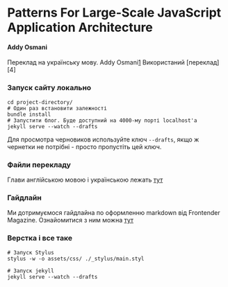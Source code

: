 # Patterns For Large-Scale JavaScript Application Architecture
####  Addy Osmani

Переклад на українську мову. Addy Osmani[1]
Використаний [переклад][4]

### Запуск сайту локально

    
    cd project-directory/
    # Один раз встановити залежності
    bundle install
    # Запустити блог. Буде доступний на 4000-му порті localhost'а
    jekyll serve --watch --drafts

Для просмотра черновиков используйте ключ `--drafts`, якщо ж чернетки
не потрібні - просто пропустіть цей ключ.

### Файли перекладу

Глави англійською мовою і українською лежать [тут][2]

### Гайдлайн

Ми дотримуємося гайдлайна по оформленню markdown від Frontender Magazine.
Ознайомитися з ним можна [тут][3]



### Верстка і все таке

    # Запуск Stylus
    stylus -w -o assets/css/ ./_stylus/main.styl

    # Запуск jekyll
    jekyll serve --watch --drafts


[1]: https://twitter.com/addyosmani
[2]: https://github.com/x51xxx/Patterns-For-Large-Scale-JavaScript-Application-Architecture/tree/gh-pages/_includes/translation
[3]: https://github.com/FMRobot/FM-guidelines
[3]: https://github.com/shuvalov-anton/largescaleJS_ru
